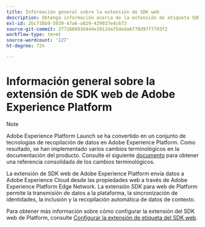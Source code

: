 ```yaml
---
title: Información general sobre la extensión de SDK web
description: Obtenga información acerca de la extensión de etiqueta SDK web de Adobe Experience Platform.
exl-id: 2bc738b9-5939-47a6-a829-429937e4c673
source-git-commit: 2772660936444e39124a75deda6f78d97f7793f2
workflow-type: tm+mt
source-wordcount: '127'
ht-degree: 72%

---
```


# Información general sobre la extensión de SDK web de Adobe Experience Platform

>[!NOTE]
>
>Adobe Experience Platform Launch se ha convertido en un conjunto de tecnologías de recopilación de datos en Adobe Experience Platform. Como resultado, se han implementado varios cambios terminológicos en la documentación del producto. Consulte el siguiente [documento](../../../term-updates.md) para obtener una referencia consolidada de los cambios terminológicos.

La extensión de SDK web de Adobe Experience Platform envía datos a Adobe Experience Cloud desde las propiedades web a través de Adobe Experience Platform Edge Network. La extensión SDK para web de Platform permite la transmisión de datos a la plataforma, la sincronización de identidades, la inclusión y la recopilación automática de datos de contexto.

Para obtener más información sobre cómo configurar la extensión del SDK web de Platform, consulte [Configurar la extensión de etiqueta del SDK web](web-sdk-extension-configuration.md).
